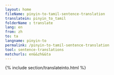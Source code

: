 ```yaml
---
layout: home
fileName: pinyin-to-tamil-sentence-translation
translatein: pinyin_to_tamil
folderName : translate
lang: en
from: zh
to: ta
langname: pinyin-to
permalink: /pinyin-to-tamil-sentence-translation
tool: sentence-translations
matchurls: en&&zh&&ta
---
```

{% include section/translateinto.html %}
